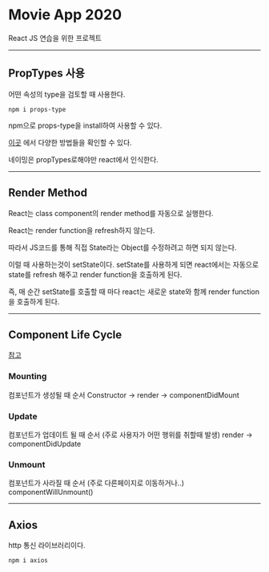 # Movie App 2020

React JS 연습을 위한 프로젝트

---
## PropTypes 사용

어떤 속성의 type을 검토할 때 사용한다.
```
npm i props-type
```
npm으로 props-type을 install하여 사용할 수 있다.

[이곳](https://ko.reactjs.org/docs/typechecking-with-proptypes.html) 에서 다양한 방법들을 확인할 수 있다.

네이밍은 propTypes로해야만 react에서 인식한다.

---

## Render Method

React는 class component의 render method를 자동으로 실행한다.

React는 render function을 refresh하지 않는다.

따라서 JS코드를 통해 직접 State라는 Object를 수정하려고 하면 되지 않는다.

이럴 때 사용하는것이 setState이다. setState를 사용하게 되면 react에서는 자동으로 state를 refresh 해주고 render function을 호출하게 된다.

즉, 매 순간 setState를 호출할 때 마다 react는 새로운 state와 함께 render function을 호출하게 된다.

---

## Component Life Cycle
[참고](https://ko.reactjs.org/docs/react-component.html#the-component-lifecycle)

### Mounting 
컴포넌트가 생성될 때 순서
Constructor -> render -> componentDidMount

### Update
컴포넌트가 업데이트 될 때 순서 (주로 사용자가 어떤 행위를 취할때 발생)
render -> componentDidUpdate

### Unmount
컴포넌트가 사라질 때 순서 (주로 다른페이지로 이동하거나..)
componentWillUnmount()

---

## Axios

http 통신 라이브러리이다.
```
npm i axios
```


